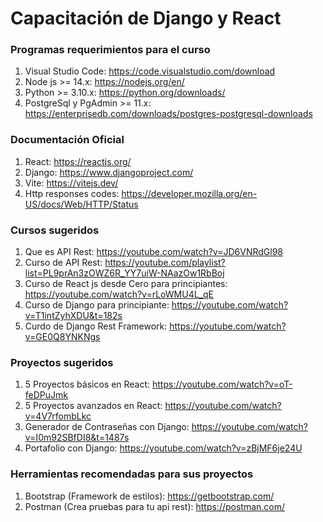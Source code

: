 # Capacitación de Django y React

### Programas requerimientos para el curso

1. Visual Studio Code: https://code.visualstudio.com/download
2. Node js >= 14.x: https://nodejs.org/en/
3. Python >= 3.10.x: https://python.org/downloads/
4. PostgreSql y PgAdmin >= 11.x: https://enterprisedb.com/downloads/postgres-postgresql-downloads

### Documentación Oficial

1. React: https://reactjs.org/
2. Django: https://www.djangoproject.com/
3. Vite: https://vitejs.dev/
4. Http responses codes: https://developer.mozilla.org/en-US/docs/Web/HTTP/Status

### Cursos sugeridos

1. Que es API Rest: https://youtube.com/watch?v=JD6VNRdGl98
2. Curso de API Rest: https://youtube.com/playlist?list=PL9prAn3zOWZ6R_YY7uiW-NAazOw1RbBoj
3. Curso de React js desde Cero para principiantes: https://youtube.com/watch?v=rLoWMU4L_qE
4. Curso de Django para principiante: https://youtube.com/watch?v=T1intZyhXDU&t=182s
5. Curdo de Django Rest Framework: https://youtube.com/watch?v=GE0Q8YNKNgs

### Proyectos sugeridos

1. 5 Proyectos básicos en React: https://youtube.com/watch?v=oT-feDPuJmk
2. 5 Proyectos avanzados en React: https://youtube.com/watch?v=4V7rfombLkc
3. Generador de Contraseñas con Django: https://youtube.com/watch?v=I0m92SBfDI8&t=1487s
4. Portafolio con Django: https://youtube.com/watch?v=zBjMF6je24U

### Herramientas recomendadas para sus proyectos

1. Bootstrap (Framework de estilos): https://getbootstrap.com/
2. Postman (Crea pruebas para tu api rest): https://postman.com/
